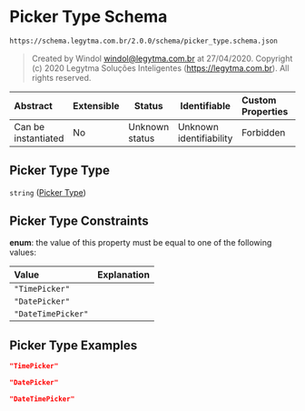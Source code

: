 # Picker Type Schema

```txt
https://schema.legytma.com.br/2.0.0/schema/picker_type.schema.json
```




> Created by Windol [windol@legytma.com.br](mailto:windol@legytma.com.br) at 27/04/2020.
> Copyright (c) 2020 Legytma Soluções Inteligentes (<https://legytma.com.br>). All rights reserved.
>

| Abstract            | Extensible | Status         | Identifiable            | Custom Properties | Additional Properties | Access Restrictions | Defined In                                                                          |
| :------------------ | ---------- | -------------- | ----------------------- | :---------------- | --------------------- | ------------------- | ----------------------------------------------------------------------------------- |
| Can be instantiated | No         | Unknown status | Unknown identifiability | Forbidden         | Allowed               | none                | [picker_type.schema.json](../schema/picker_type.schema.json) |

## Picker Type Type

`string` ([Picker Type](picker_type.md))

## Picker Type Constraints

**enum**: the value of this property must be equal to one of the following values:

| Value              | Explanation |
| :----------------- | ----------- |
| `"TimePicker"`     |             |
| `"DatePicker"`     |             |
| `"DateTimePicker"` |             |

## Picker Type Examples

```json
"TimePicker"
```

```json
"DatePicker"
```

```json
"DateTimePicker"
```
